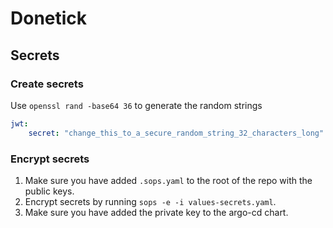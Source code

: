 # Donetick

## Secrets

### Create secrets
Use `openssl rand -base64 36` to generate the random strings

``` yaml
jwt:
    secret: "change_this_to_a_secure_random_string_32_characters_long" 
```

### Encrypt secrets
1. Make sure you have added `.sops.yaml` to the root of the repo with the public keys.
2. Encrypt secrets by running `sops -e -i values-secrets.yaml`.
3. Make sure you have added the private key to the argo-cd chart.
